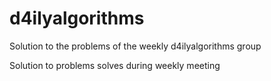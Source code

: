 # d4ilyalgorithms
Solution to the problems of the weekly d4ilyalgorithms group


Solution to problems solves during weekly meeting
